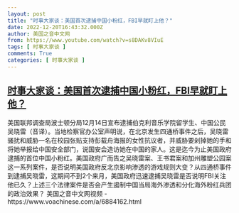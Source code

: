 ```yaml
---
layout: post
title: "时事大家谈：美国首次逮捕中国小粉红，FBI早就盯上他？"
date: 2022-12-20T16:43:32.000Z
author: 美国之音中文网
from: https://www.youtube.com/watch?v=s8DAKv8VIuE
tags: [ 时事大家谈 ]
comments: True
categories: [ 时事大家谈 ]
---
```

<!--1671554612000-->
[时事大家谈：美国首次逮捕中国小粉红，FBI早就盯上他？](https://www.youtube.com/watch?v=s8DAKv8VIuE)
------

<div>
美国联邦调查局波士顿分局12月14日宣布逮捕伯克利音乐学院留学生、中国公民吴晓雷（音译）。当地检察官办公室声明说，在北京发生四通桥事件之后，吴晓雷骚扰和威胁一名在校园张贴支持彭载舟海报的女性抗议者，并威胁要剁掉她的手和将她举报给中国安全部门，说国安会造访她在中国的家人。这是迄今为止美国政府逮捕的首位中国小粉红。美国政府广而告之吴晓雷案、王书君案和加州雕塑公园案这一系列案件，是否说明美国政府反北京影响渗透的游戏规则大变？从四通桥事件到逮捕吴晓雷，这期间不到2个来月，美国政府迅速逮捕吴晓雷是否说明FBI关注他已久？上述三个法律案件是否会产生遏制中国当局海外渗透和分化海外粉红兵团的政治效果？ 美国之音中文网视频 - https://www.voachinese.com/a/6884162.html
</div>
